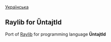 [Українська](https://github.com/Untajtld/raylib_for_untajtld/blob/main/README.md)
##  Raylib for Ŭntajtld
Port of [Raylib](https://github.com/raysan5/raylib) for programming language **Ŭntajtld**
